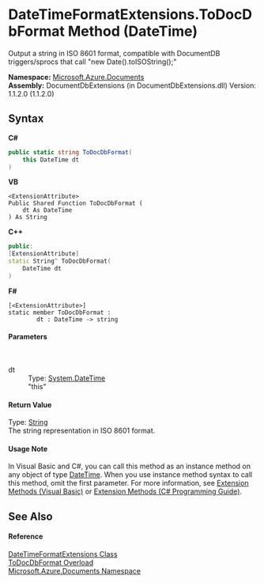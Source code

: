 # DateTimeFormatExtensions.ToDocDbFormat Method (DateTime)
 

Output a string in ISO 8601 format, compatible with DocumentDB triggers/sprocs that call "new Date().toISOString();"

**Namespace:**&nbsp;<a href="856b2e23-9c8b-2618-f913-67d85d500616">Microsoft.Azure.Documents</a><br />**Assembly:**&nbsp;DocumentDbExtensions (in DocumentDbExtensions.dll) Version: 1.1.2.0 (1.1.2.0)

## Syntax

**C#**<br />
``` C#
public static string ToDocDbFormat(
	this DateTime dt
)
```

**VB**<br />
``` VB
<ExtensionAttribute>
Public Shared Function ToDocDbFormat ( 
	dt As DateTime
) As String
```

**C++**<br />
``` C++
public:
[ExtensionAttribute]
static String^ ToDocDbFormat(
	DateTime dt
)
```

**F#**<br />
``` F#
[<ExtensionAttribute>]
static member ToDocDbFormat : 
        dt : DateTime -> string 

```


#### Parameters
&nbsp;<dl><dt>dt</dt><dd>Type: <a href="http://msdn2.microsoft.com/en-us/library/03ybds8y" target="_blank">System.DateTime</a><br />"this"</dd></dl>

#### Return Value
Type: <a href="http://msdn2.microsoft.com/en-us/library/s1wwdcbf" target="_blank">String</a><br />The string representation in ISO 8601 format.

#### Usage Note
In Visual Basic and C#, you can call this method as an instance method on any object of type <a href="http://msdn2.microsoft.com/en-us/library/03ybds8y" target="_blank">DateTime</a>. When you use instance method syntax to call this method, omit the first parameter. For more information, see <a href="http://msdn.microsoft.com/en-us/library/bb384936.aspx">Extension Methods (Visual Basic)</a> or <a href="http://msdn.microsoft.com/en-us/library/bb383977.aspx">Extension Methods (C# Programming Guide)</a>.

## See Also


#### Reference
<a href="5170affb-a6da-2801-1bd3-714bc07d5356">DateTimeFormatExtensions Class</a><br /><a href="cf6e74ef-03d2-4490-f205-f5be3905bc95">ToDocDbFormat Overload</a><br /><a href="856b2e23-9c8b-2618-f913-67d85d500616">Microsoft.Azure.Documents Namespace</a><br />